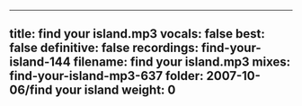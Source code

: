 
---
title: find your island.mp3
vocals: false
best: false
definitive: false
recordings: find-your-island-144
filename: find your island.mp3
mixes: find-your-island-mp3-637
folder: 2007-10-06/find your island
weight: 0
---
